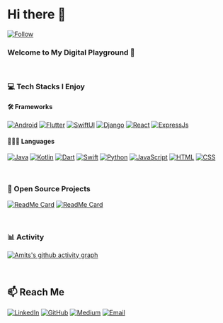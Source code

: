 # Hi there 👋
[![Follow](https://img.shields.io/github/followers/itheamc?label=Follow&style=social)](https://github.com/itheamc)

### Welcome to My Digital Playground 🎢 

<br>

### 💻 Tech Stacks I Enjoy
#### 🛠️ Frameworks

[![Android](https://img.shields.io/badge/Android-3DDC84?style=for-the-badge&logo=android&logoColor=white)](https://developer.android.com/)
[![Flutter](https://img.shields.io/badge/Flutter-02569B?style=for-the-badge&logo=flutter&logoColor=white)](https://flutter.dev/)
[![SwiftUI](https://img.shields.io/badge/SwiftUI-000000?style=for-the-badge&logo=swift&logoColor=white)](https://developer.apple.com/xcode/swiftui/)
[![Django](https://img.shields.io/badge/Django-092E20?style=for-the-badge&logo=django&logoColor=white)](https://www.djangoproject.com/)
[![React](https://img.shields.io/badge/React-20232A?style=for-the-badge&logo=react&logoColor=61DAFB)](https://react.dev/)
[![ExpressJs](https://img.shields.io/badge/Express.js-000000?style=for-the-badge&logo=express&logoColor=white)](https://expressjs.com/)

#### 🧑🏻‍💻 Languages

[![Java](https://img.shields.io/badge/Java-ED8B00?style=for-the-badge&logo=java&logoColor=white)](https://dev.java/)
[![Kotlin](https://img.shields.io/badge/Kotlin-0095D5?style=for-the-badge&logo=kotlin&logoColor=white)](https://kotlinlang.org/)
[![Dart](https://img.shields.io/badge/Dart-0175C2?style=for-the-badge&logo=dart&logoColor=white)](https://dart.dev/)
[![Swift](https://img.shields.io/badge/Swift-F05138?style=for-the-badge&logo=swift&logoColor=white)](https://developer.apple.com/swift/)
[![Python](https://img.shields.io/badge/Python-3776AB?style=for-the-badge&logo=python&logoColor=white)](https://docs.python.org/3/tutorial/)
[![JavaScript](https://img.shields.io/badge/JavaScript-F7DF1E?style=for-the-badge&logo=javascript&logoColor=black)](https://web.dev/learn/javascript)
[![HTML](https://img.shields.io/badge/HTML5-E34F26?style=for-the-badge&logo=html5&logoColor=white)](https://web.dev/learn/html)
[![CSS](https://img.shields.io/badge/CSS3-1572B6?style=for-the-badge&logo=css3&logoColor=white)](https://web.dev/learn/css)

<br>

### 📌 Open Source Projects
[![ReadMe Card](https://github-readme-stats.vercel.app/api/pin/?username=itheamc&repo=mapbox_map_gl&show_owner=true&theme=dark)](https://github.com/itheamc/mapbox_map_gl)
[![ReadMe Card](https://github-readme-stats.vercel.app/api/pin/?username=itheamc&repo=navigation-for-compose-for-desktop&show_owner=true&theme=dark)](https://github.com/itheamc/navigation-for-compose-for-desktop)

<br>

### 📊 Activity
[![Amits's github activity graph](https://github-readme-activity-graph.vercel.app/graph?username=itheamc&theme=react-dark)](https://github.com/itheamc)

<br>

## 📫 Reach Me

[![LinkedIn](https://img.shields.io/badge/LinkedIn-0077B5?style=for-the-badge&logo=linkedin&logoColor=white)](https://www.linkedin.com/in/itheamc)
[![GitHub](https://img.shields.io/badge/GitHub-181717?style=for-the-badge&logo=github&logoColor=white)](https://github.com/itheamc)
[![Medium](https://img.shields.io/badge/Medium-12100E?style=for-the-badge&logo=medium&logoColor=white)](https://medium.com/@itheamc)
[![Email](https://img.shields.io/badge/Email-EA4335?style=for-the-badge&logo=gmail&logoColor=white)](mailto:itheamc@gmail.com)

